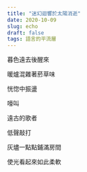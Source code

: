```yaml
---
title: "迷幻迴響於太陽消逝"
date: 2020-10-09
slug: echo
draft: false
tags: 語言的平流層
---
```


暮色遠去後醒來

暖爐混雜著菸草味

恍惚中振盪

嚎叫

遠古的歌者

低聲敲打

灰燼一點點鋪滿房間

使光看起來如此柔軟
